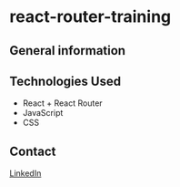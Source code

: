# react-router-training
> 

## General information



## Technologies Used

- React + React Router
- JavaScript
- CSS

## Contact

[LinkedIn](https://www.linkedin.com/in/lukasz-smolnicki/)